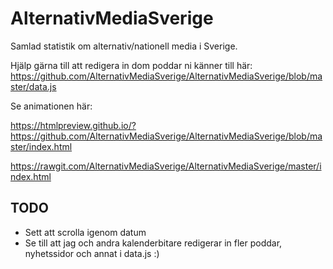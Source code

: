 # AlternativMediaSverige
Samlad statistik om alternativ/nationell media i Sverige.

Hjälp gärna till att redigera in dom poddar ni känner till här:
https://github.com/AlternativMediaSverige/AlternativMediaSverige/blob/master/data.js

Se animationen här:

https://htmlpreview.github.io/?https://github.com/AlternativMediaSverige/AlternativMediaSverige/blob/master/index.html 

https://rawgit.com/AlternativMediaSverige/AlternativMediaSverige/master/index.html


## TODO
* Sett att scrolla igenom datum
* Se till att jag och andra kalenderbitare redigerar in fler poddar, nyhetssidor och annat i data.js :)
